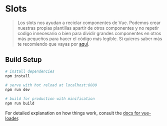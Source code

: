 # Slots

> Los slots nos ayudan a reciclar componentes de Vue. Podemos crear nuestras propias plantillas apartir de otros componentes y no repetir codigo innecesario o bien para dividir grandes componentes en otros más pequeños para hacer el código más legible. Si quieres saber más te recomiendo que vayas por [aquí](https://vuejs.org/v2/guide/components-slots.html).

## Build Setup

``` bash
# install dependencies
npm install

# serve with hot reload at localhost:8080
npm run dev

# build for production with minification
npm run build
```

For detailed explanation on how things work, consult the [docs for vue-loader](http://vuejs.github.io/vue-loader).
